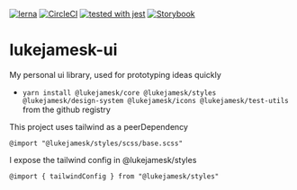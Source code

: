 [![lerna](https://img.shields.io/badge/maintained%20with-lerna-cc00ff.svg)](https://lerna.js.org/) [![CircleCI](https://circleci.com/gh/lukejamesk/lukejamesk-ui.svg?style=svg)](https://circleci.com/gh/circleci/circleci-docs) [![tested with jest](https://img.shields.io/badge/tested_with-jest-99424f.svg)](https://github.com/facebook/jest) [![Storybook](https://github.com/storybookjs/brand/blob/master/badge/badge-storybook.svg)](https://117-152932731-gh.circle-artifacts.com/0/build-storybook/index.html)

# lukejamesk-ui

My personal ui library, used for prototyping ideas quickly

- `yarn install @lukejamesk/core @lukejamesk/styles @lukejamesk/design-system @lukejamesk/icons @lukejamesk/test-utils` from the github registry

This project uses tailwind as a peerDependency

`@import "@lukejamesk/styles/scss/base.scss"`

I expose the tailwind config in @lukejamesk/styles

`@import { tailwindConfig } from "@lukejamesk/styles"`

